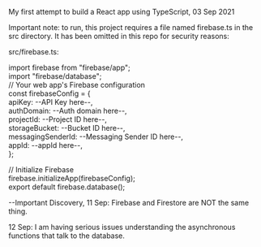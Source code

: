 My first attempt to build a React app using TypeScript, 03 Sep 2021  

Important note: to run, this project requires a file named firebase.ts in the src directory. It has been omitted in this repo for security reasons:    

src/firebase.ts:  

import firebase from "firebase/app";  
import "firebase/database";  
// Your web app's Firebase configuration  
const firebaseConfig = {  
  apiKey: --API Key here--,  
  authDomain: --Auth domain here--,  
  projectId: --Project ID here--,  
  storageBucket: --Bucket ID here--,  
  messagingSenderId: --Messaging Sender ID here--,  
  appId: --appId here--,  
};  

// Initialize Firebase  
firebase.initializeApp(firebaseConfig);  
export default firebase.database();

--Important Discovery, 11 Sep: Firebase and Firestore are NOT the same thing.

12 Sep: I am having serious issues understanding the asynchronous functions that talk to the database.
